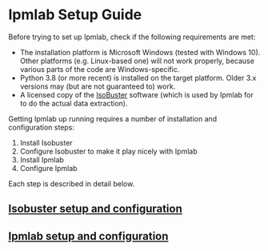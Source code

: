 # Ipmlab Setup Guide

Before trying to set up Ipmlab, check if the following requirements are met:

* The installation platform is Microsoft Windows (tested with Windows 10). Other platforms (e.g. Linux-based one) will not work properly, because various parts of the code are Windows-specific.
* Python 3.8 (or more recent) is installed on the target platform. Older 3.x versions may (but are not guaranteed to) work.
* A licensed copy of the [IsoBuster](https://www.isobuster.com/) software (which is used by Ipmlab for to do the actual data extraction).

Getting Ipmlab up running requires a number of installation and configuration steps:

1. Install Isobuster
2. Configure Isobuster to make it play nicely with Ipmlab
3. Install Ipmlab
4. Configure Ipmlab

Each step is described in detail below.

## [Isobuster setup and configuration](./setupIsobuster.md)

## [Ipmlab setup and configuration](./setupIpmlab.md)
